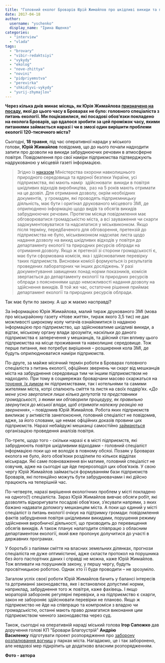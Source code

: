 ```yaml
---
title: "Головний еколог Броварів Юрій Жимайлов про шкідливі викиди та перевірки підприємств"
date: 2017-04-18
author: 
  username: "yschenko"
  display_name: "Ірина Ющенко"
categories: 
  - "interview"
  - "vlada"
tags: 
  - "brovary"
  - "vibir-redaktsiyi"
  - "vykydy"
  - "ekolog"
  - "nove-zhittya"
  - "novini"
  - "pidpriyemstva"
  - "perevirka"
  - "shkidlyvi-vykydy"
  - "yurij-zhymajlov"
---
```


**Через кілька днів минає місяць, як Юрія Жимайлова [призначено на посаду](https://mpz.brovary.org/konkurs-na-posadu-golovnogo-ekologa-brovariv-vygrav-yurij-zhymajlov/), якої до цього часу в Броварах не було: головного спеціаліста з питань екології. Ми поцікавилися, які посадові обов‘язки покладено на еколога Броварів, що вдалося зробити за цей проміжок часу, якими питаннями займається наразі і чи в змозі один вирішити проблеми екології 120-тисячного міста?**

Сьогодні, **18 травня**, під час оперативної наради у міського голови, **Юрій Жимайлов** повідомив, що до нього почали надходити запити про дозволи на викиди забруднюючих речовин в атмосферне повітря. Повідомлення про свої наміри підприємства підтверджують надрукованою у місцевій газеті інформацією.

> Згідно із [наказом](http://zakon3.rada.gov.ua/laws/show/z0042-96) Міністерства охорони навколишнього природного середовища та ядерної безпеки України, усі підприємства, які мають намір  здійснювати  викиди в повітря шкідливих відходів виробництва,  раз на 5 років мають отримати на це дозвіл. Для отримання дозволу, окрім необхідних документів,  у громадян, які проводять підприємницьку діяльність, має бути і оригінал друкованого місцевого ЗМІ, де оприлюднено інформацію щодо видів та обсягів викидів забруднюючих речовин. Протягом місяця повідомлення має обговорюватися громадськістю міста, а всі зауваження чи скарги задокументовуватися та надсилатися у міськвиконком. Якщо після терміну, передбаченого для обговорення, претензій до підприємства не було, міськвиконком надсилає листа щодо надання дозволу на викид шкідливих відходів у повітря до департаменту екології та природних ресурсів облради на отримання дозволу. Якщо ж претензії зі сторони громадськості є, має бути сформована комісія, яка і здійснюватиме перевірку таких підприємств. Висновки комісії формуються із результатів проведених лабораторних чи інших досліджень. У разі документування завищених понад норми показників, комісія звертається до департаменту екології та природних ресурсів облради з поясненнями щодо неможливості надання дозволу на здійснення викидів. В той же час, остаточне рішення приймає департамент екології та природних ресурсів облради.

Так має бути по закону. А що ж маємо насправді?

За інформацією Юрія Жимайлова, малий тираж друкованого ЗМІ (мова про міськрайонну газету «Нове життя», тираж якого 3,5 тис) не дає можливості широкому колу читачів ознайомитися із наданою інформацією про підприємство, що здійснюватиме шкідливі викиди, а відтак, міському органу влади зрозуміти, наскільки до даного підприємства є заперечення у мешканців, та дійсний стан впливу цього підприємства на місце проживання та навколишнє середовище. Тож перше питання, яке потребує вирішення – розширення кола ЗМІ, де будуть оприлюднюватися наміри підприємств.

По-друге, за майже місячний термін роботи в Броварах головного спеціаліста з питань екології, офіційних звернень чи скарг від мешканців міста на забруднення середовища тим чи іншим підприємством не надходило. При тому в соцмережах броварчани масово скаржаться на [труєння  їх димом](https://mpz.brovary.org/dymovyj-genotsyd-brovariv-chy-zupynyt-jogo-miska-vlada/) як підприємствами, так і котельнями та самими жителями міста, котрі спалюють сміття та листя на своїх подвір’ях. _«До мене усно зверталися лише кілька депутатів та представники громадськості, з якими ми обговорили процедуру, як правильно звернутися до міської влади, щоб отримати належну реакцію на звернення»_, – повідомив Юрій Жимайлов. Робота яких підприємств викликає у активістів занепокоєння, головний спеціаліст не повідомив, адже, за його словами, ще немає офіційних доказів провини цих підприємств. Наразі небайдужі мешканці самостійно [займаються](https://mpz.brovary.org/brovaram-perehopylo-duh-vidbulasya-persha-zustrich-ta-zbir-pidpysiv-shhodo-stanu-povitrya-foto/) організацією проведення аналізів повітря.

По-третє, щодо того - скільки наразі є в місті підприємств, які забруднюють повітря шкідливими відходами - головний спеціаліст інформацією поки що не володіє в повному обсязі. Позаяк у Броварах еколога не було, його обов’язки розділили по кількох відділах міськради. Які саме повноваження він матиме, головний спеціаліст не озвучив, адже на сьогодні ще йде перерозподіл цих обов’язків. У свою чергу Юрій Жимайлов займається формуванням бази підприємств Броварів, які потенційно можуть бути забруднювачами і які дійсно працюють на теперішній час.

По-четверте, наразі вирішення екологічних проблем у місті покладено на одного(!) спеціаліста. Зараз Юрій Жимайлов вивчає обсяги робіт, які дозволять відкоригувати посадові обов’язки, з’ясувати напрями, з яких бажано надавати допомогу мешканцям міста. А поки що єдиний у місті спеціаліст із питань екології очікує на підтримку громади: повідомлення фактів забруднення повітря шкідливими викидами, порушення режиму здійснення виробничої діяльності, що призводить до перевищення обсягів викидів. А також планує налагодити співпрацю з обласним департаментом екології, який вже пропонує долучитися до участі в державних програмах.

У боротьбі з паліями сміття на власних земельних ділянках, прогнози спеціаліста не дуже оптимістичні, адже скласти протокол на порушника без його паспортних даних і справді не можна, каже Юрій Жимайлов. Тож впливати на порушників закону, у першу чергу, будуть просвітницькою роботою. Однак хто її буде проводити – не зрозуміло.

Загалом успіх своєї роботи Юрій Жимайлов бачить у балансі інтересів та дотриманні законодавства, яке і встановлює допустимі норми, наприклад, забруднення того ж повітря, каже фахівець. І якщо мораторій забороняє регулярні перевірки, а на підприємство є скарги, закон не забороняє здійснювати перевірки не планово. Якщо ж підприємство не йде на співпрацю та компроміси з владою чи громадськістю, останні мають право домагатися виконання цим підприємством чинного законодавства через суд.

Також, сьогодні на оперативній нараді міський голова **Ігор Сапожко** дав доручення голові КП "Бровари Благоустрій" **Андрію Василенку** підготувати проект розпорядження про [заборону розпалювання вогнищ](https://mpz.brovary.org/rozpalyuvaty-bagattya-u-zelenyh-zonah-brovariv-zaboroneno-ale/) у парках міста. Нагадаємо, це і так заборонено, але невдовзі мер підкріпить це додатково власним розпорядженням.

**Фото - автора**
